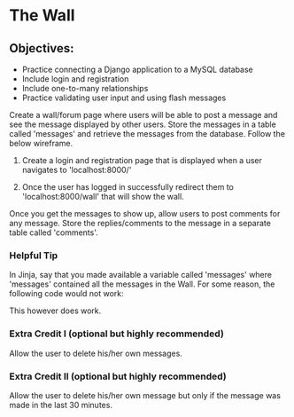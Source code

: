 # The Wall

## Objectives:
* Practice connecting a Django application to a MySQL database
* Include login and registration
* Include one-to-many relationships
* Practice validating user input and using flash messages

Create a wall/forum page where users will be able to post a message and see the message displayed by other users. Store the messages in a table called 'messages' and retrieve the messages from the database. Follow the below wireframe.

1. Create a login and registration page that is displayed when a user navigates to 'localhost:8000/'

2. Once the user has logged in successfully redirect them to 'localhost:8000/wall' that will show the wall.

Once you get the messages to show up, allow users to post comments for any message. Store the replies/comments to the message in a separate table called 'comments'.

### Helpful Tip
In Jinja, say that you made available a variable called 'messages' where 'messages' contained all the messages in the Wall.  For some reason, the following code would not work:

This however does work.

### Extra Credit I (optional but highly recommended) 
Allow the user to delete his/her own messages.

### Extra Credit II (optional but highly recommended)
Allow the user to delete his/her own message but only if the message was made in the last 30 minutes.
